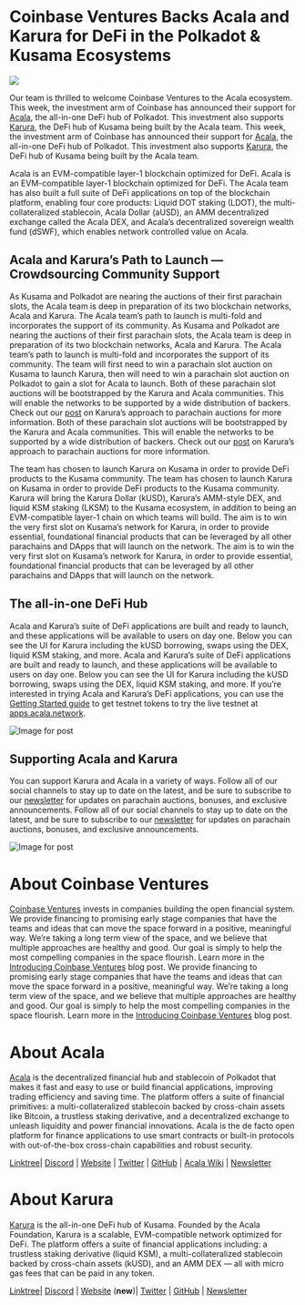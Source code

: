 # **Coinbase Ventures Backs Acala and Karura for DeFi in the Polkadot & Kusama Ecosystems**

![](https://miro.medium.com/max/3200/0*kqFdvBZH24EWIjQb)

Our team is thrilled to welcome Coinbase Ventures to the Acala ecosystem. This week, the investment arm of Coinbase has announced their support for [Acala](http://acala.network), the all-in-one DeFi hub of Polkadot. This investment also supports [Karura](http://acala.network/karura), the DeFi hub of Kusama being built by the Acala team. This week, the investment arm of Coinbase has announced their support for [Acala](http://acala.network), the all-in-one DeFi hub of Polkadot. This investment also supports [Karura](http://acala.network/karura), the DeFi hub of Kusama being built by the Acala team.

Acala is an EVM-compatible layer-1 blockchain optimized for DeFi. Acala is an EVM-compatible layer-1 blockchain optimized for DeFi. The Acala team has also built a full suite of DeFi applications on top of the blockchain platform, enabling four core products: Liquid DOT staking (LDOT), the multi-collateralized stablecoin, Acala Dollar (aUSD), an AMM decentralized exchange called the Acala DEX, and Acala’s decentralized sovereign wealth fund (dSWF), which enables network controlled value on Acala.

## **Acala and Karura’s Path to Launch — Crowdsourcing Community Support**

As Kusama and Polkadot are nearing the auctions of their first parachain slots, the Acala team is deep in preparation of its two blockchain networks, Acala and Karura. The Acala team’s path to launch is multi-fold and incorporates the support of its community. As Kusama and Polkadot are nearing the auctions of their first parachain slots, the Acala team is deep in preparation of its two blockchain networks, Acala and Karura. The Acala team’s path to launch is multi-fold and incorporates the support of its community. The team will first need to win a parachain slot auction on Kusama to launch Karura, then will need to win a parachain slot auction on Polkadot to gain a slot for Acala to launch. Both of these parachain slot auctions will be bootstrapped by the Karura and Acala communities. This will enable the networks to be supported by a wide distribution of backers. Check out our [post](https://medium.com/acalanetwork/karuras-approach-to-the-upcoming-parachain-lease-offering-plo-on-kusama-12fbf09ee463) on Karura’s approach to parachain auctions for more information. Both of these parachain slot auctions will be bootstrapped by the Karura and Acala communities. This will enable the networks to be supported by a wide distribution of backers. Check out our [post](https://medium.com/acalanetwork/karuras-approach-to-the-upcoming-parachain-lease-offering-plo-on-kusama-12fbf09ee463) on Karura’s approach to parachain auctions for more information.

The team has chosen to launch Karura on Kusama in order to provide DeFi products to the Kusama community. The team has chosen to launch Karura on Kusama in order to provide DeFi products to the Kusama community. Karura will bring the Karura Dollar (kUSD), Karura’s AMM-style DEX, and liquid KSM staking (LKSM) to the Kusama ecosystem, in addition to being an EVM-compatible layer-1 chain on which teams will build. The aim is to win the very first slot on Kusama’s network for Karura, in order to provide essential, foundational financial products that can be leveraged by all other parachains and DApps that will launch on the network. The aim is to win the very first slot on Kusama’s network for Karura, in order to provide essential, foundational financial products that can be leveraged by all other parachains and DApps that will launch on the network.

## **The all-in-one DeFi Hub**

Acala and Karura’s suite of DeFi applications are built and ready to launch, and these applications will be available to users on day one. Below you can see the UI for Karura including the kUSD borrowing, swaps using the DEX, liquid KSM staking, and more. Acala and Karura’s suite of DeFi applications are built and ready to launch, and these applications will be available to users on day one. Below you can see the UI for Karura including the kUSD borrowing, swaps using the DEX, liquid KSM staking, and more. If you’re interested in trying Acala and Karura’s DeFi applications, you can use the [Getting Started guide](https://wiki.acala.network/learn/get-started) to get testnet tokens to try the live testnet at [apps.acala.network](http://apps.acala.network).

![Image for post](https://miro.medium.com/max/2796/0\*PbSvsr\_K0Wso2FiY)

## **Supporting Acala and Karura**

You can support Karura and Acala in a variety of ways. Follow all of our social channels to stay up to date on the latest, and be sure to subscribe to our [newsletter](https://share.hsforms.com/1X9RxkXk-R62I0VNbATaDXw4h8qc) for updates on parachain auctions, bonuses, and exclusive announcements. Follow all of our social channels to stay up to date on the latest, and be sure to subscribe to our [newsletter](https://share.hsforms.com/1X9RxkXk-R62I0VNbATaDXw4h8qc) for updates on parachain auctions, bonuses, and exclusive announcements.

![Image for post](https://miro.medium.com/max/2402/0\*RE4psgKd7Cb5Zp4T.png)

# About Coinbase Ventures

[Coinbase Ventures](https://ventures.coinbase.com/) invests in companies building the open financial system. We provide financing to promising early stage companies that have the teams and ideas that can move the space forward in a positive, meaningful way. We’re taking a long term view of the space, and we believe that multiple approaches are healthy and good. Our goal is simply to help the most compelling companies in the space flourish. Learn more in the [Introducing Coinbase Ventures](https://blog.coinbase.com/introducing-coinbase-ventures-c67865a1d2fe) blog post. We provide financing to promising early stage companies that have the teams and ideas that can move the space forward in a positive, meaningful way. We’re taking a long term view of the space, and we believe that multiple approaches are healthy and good. Our goal is simply to help the most compelling companies in the space flourish. Learn more in the [Introducing Coinbase Ventures](https://blog.coinbase.com/introducing-coinbase-ventures-c67865a1d2fe) blog post.

# About Acala

[Acala](http://acala.network/) is the decentralized financial hub and stablecoin of Polkadot that makes it fast and easy to use or build financial applications, improving trading efficiency and saving time. The platform offers a suite of financial primitives: a multi-collateralized stablecoin backed by cross-chain assets like Bitcoin, a trustless staking derivative, and a decentralized exchange to unleash liquidity and power financial innovations. Acala is the de facto open platform for finance applications to use smart contracts or built-in protocols with out-of-the-box cross-chain capabilities and robust security.

[Linktree](https://linktr.ee/acalanetwork)| [Discord](https://discord.gg/vdbFVCH) | [Website](https://acala.network/) | [Twitter](https://twitter.com/AcalaNetwork) | [GitHub](https://github.com/AcalaNetwork/Acala) | [Acala Wiki](https://github.com/AcalaNetwork/Acala/wiki) | [Newsletter](https://share.hsforms.com/1X9RxkXk-R62I0VNbATaDXw4h8qc)

# About Karura

[Karura](http://acala.network/karura) is the all-in-one DeFi hub of Kusama. Founded by the Acala Foundation, Karura is a scalable, EVM-compatible network optimized for DeFi. The platform offers a suite of financial applications including: a trustless staking derivative (liquid KSM), a multi-collateralized stablecoin backed by cross-chain assets (kUSD), and an AMM DEX — all with micro gas fees that can be paid in any token.

[Linktree](http://linktr.ee/karuranetwork)| [Discord](https://discord.gg/vdbFVCH) | [Website](http://acala.network/karura) (**new**)| [Twitter](https://twitter.com/KaruraNetwork) | [GitHub](https://github.com/AcalaNetwork/Acala) | [Newsletter](https://share.hsforms.com/1X9RxkXk-R62I0VNbATaDXw4h8qc)
